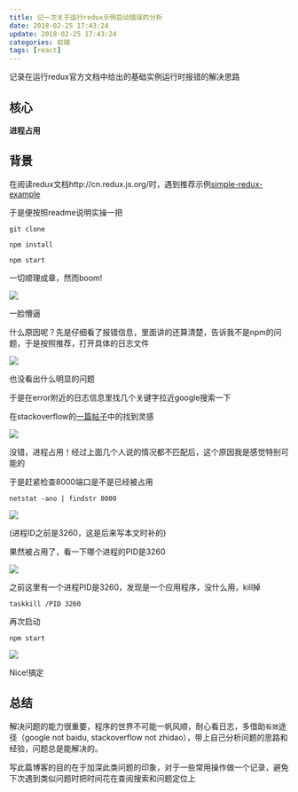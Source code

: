 ```yaml
---
title: 记一次关于运行redux示例启动错误的分析
date: 2018-02-25 17:43:24
update: 2018-02-25 17:43:24
categories: 前端
tags: [react]
---
```


记录在运行redux官方文档中给出的基础实例运行时报错的解决思路

<!--more-->

## 核心

**进程占用**

## 背景

在阅读redux文档http://cn.redux.js.org/时，遇到推荐示例<a href="http://cn.redux.js.org/">simple-redux-example</a>

于是便按照readme说明实操一把

```
git clone
```

```
npm install
```

```
npm start
```

一切顺理成章，然而boom!

![](http://trigolds.com/redux1.jpg)

一脸懵逼

什么原因呢？先是仔细看了报错信息，里面讲的还算清楚，告诉我不是npm的问题，于是按照推荐，打开具体的日志文件

![](http://trigolds.com/redux2.jpg)

也没看出什么明显的问题

于是在error附近的日志信息里找几个关键字拉近google搜索一下

在stackoverflow的<a href="https://stackoverflow.com/questions/30744964/what-does-the-elifecycle-node-js-error-mean">一篇帖子</a>中的找到灵感

![](http://trigolds.com/redux3.jpg)

没错，进程占用！经过上面几个人说的情况都不匹配后，这个原因我是感觉特别可能的

于是赶紧检查8000端口是不是已经被占用

```
netstat -ano | findstr 8000
```

![](http://trigolds.com/redux4.jpg)

(进程ID之前是3260，这是后来写本文时补的)

果然被占用了，看一下哪个进程的PID是3260

![](http://trigolds.com/redux5.jpg)

之前这里有一个进程PID是3260，发现是一个应用程序，没什么用，kill掉

```
taskkill /PID 3260 	
```

再次启动

```
npm start
```

![](http://trigolds.com/redux6.jpg)

Nice!搞定

## 总结

解决问题的能力很重要，程序的世界不可能一帆风顺，耐心看日志，多借助`有效`途径（google not baidu, stackoverflow not zhidao），带上自己分析问题的思路和经验，问题总是能解决的。

写此篇博客的目的在于加深此类问题的印象，对于一些常用操作做一个记录，避免下次遇到类似问题时把时间花在查阅搜索和问题定位上
